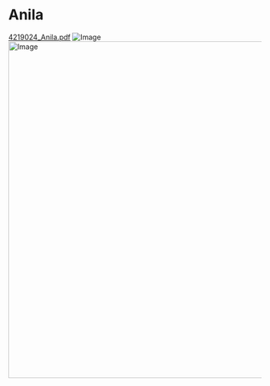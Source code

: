# Anila
[4219024_Anila.pdf](https://github.com/user-attachments/files/21445637/4219024_Anila.pdf)
![Image](https://github.com/user-attachments/assets/2fee1cc3-58a5-4b17-90dc-df3f0c92d165)
<img width="942" height="670" alt="Image" src="https://github.com/user-attachments/assets/82bf9c4f-3374-4a84-95dd-07e8a5a2d4f4" />
